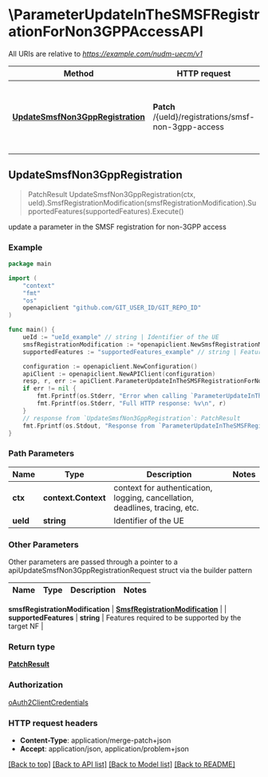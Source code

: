 # \ParameterUpdateInTheSMSFRegistrationForNon3GPPAccessAPI

All URIs are relative to *https://example.com/nudm-uecm/v1*

Method | HTTP request | Description
------------- | ------------- | -------------
[**UpdateSmsfNon3GppRegistration**](ParameterUpdateInTheSMSFRegistrationForNon3GPPAccessAPI.md#UpdateSmsfNon3GppRegistration) | **Patch** /{ueId}/registrations/smsf-non-3gpp-access | update a parameter in the SMSF registration for non-3GPP access



## UpdateSmsfNon3GppRegistration

> PatchResult UpdateSmsfNon3GppRegistration(ctx, ueId).SmsfRegistrationModification(smsfRegistrationModification).SupportedFeatures(supportedFeatures).Execute()

update a parameter in the SMSF registration for non-3GPP access

### Example

```go
package main

import (
	"context"
	"fmt"
	"os"
	openapiclient "github.com/GIT_USER_ID/GIT_REPO_ID"
)

func main() {
	ueId := "ueId_example" // string | Identifier of the UE
	smsfRegistrationModification := *openapiclient.NewSmsfRegistrationModification("SmsfInstanceId_example") // SmsfRegistrationModification | 
	supportedFeatures := "supportedFeatures_example" // string | Features required to be supported by the target NF (optional)

	configuration := openapiclient.NewConfiguration()
	apiClient := openapiclient.NewAPIClient(configuration)
	resp, r, err := apiClient.ParameterUpdateInTheSMSFRegistrationForNon3GPPAccessAPI.UpdateSmsfNon3GppRegistration(context.Background(), ueId).SmsfRegistrationModification(smsfRegistrationModification).SupportedFeatures(supportedFeatures).Execute()
	if err != nil {
		fmt.Fprintf(os.Stderr, "Error when calling `ParameterUpdateInTheSMSFRegistrationForNon3GPPAccessAPI.UpdateSmsfNon3GppRegistration``: %v\n", err)
		fmt.Fprintf(os.Stderr, "Full HTTP response: %v\n", r)
	}
	// response from `UpdateSmsfNon3GppRegistration`: PatchResult
	fmt.Fprintf(os.Stdout, "Response from `ParameterUpdateInTheSMSFRegistrationForNon3GPPAccessAPI.UpdateSmsfNon3GppRegistration`: %v\n", resp)
}
```

### Path Parameters


Name | Type | Description  | Notes
------------- | ------------- | ------------- | -------------
**ctx** | **context.Context** | context for authentication, logging, cancellation, deadlines, tracing, etc.
**ueId** | **string** | Identifier of the UE | 

### Other Parameters

Other parameters are passed through a pointer to a apiUpdateSmsfNon3GppRegistrationRequest struct via the builder pattern


Name | Type | Description  | Notes
------------- | ------------- | ------------- | -------------

 **smsfRegistrationModification** | [**SmsfRegistrationModification**](SmsfRegistrationModification.md) |  | 
 **supportedFeatures** | **string** | Features required to be supported by the target NF | 

### Return type

[**PatchResult**](PatchResult.md)

### Authorization

[oAuth2ClientCredentials](../README.md#oAuth2ClientCredentials)

### HTTP request headers

- **Content-Type**: application/merge-patch+json
- **Accept**: application/json, application/problem+json

[[Back to top]](#) [[Back to API list]](../README.md#documentation-for-api-endpoints)
[[Back to Model list]](../README.md#documentation-for-models)
[[Back to README]](../README.md)

